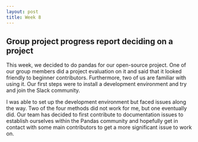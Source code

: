 ```yaml
---
layout: post
title: Week 8
---
```


## Group project progress report deciding on a project

This week, we decided to do pandas for our open-source project. One of our group members did a project evaluation on it and said that it looked friendly to beginner contributors. Furthermore, two of us are familiar with using it. Our first steps were to install a development environment and try and join the Slack community. 

<!--more-->
I was able to set up the development environment but faced issues along the way. Two of the four methods did not work for me, but one eventually did. Our team has decided to first contribute to documentation issues to establish ourselves within the Pandas community and hopefully get in contact with some main contributors to get a more significant issue to work on. 


